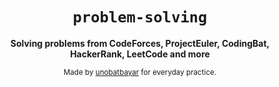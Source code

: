 <div align="center">
  <h1><code>problem-solving</code></h1>

  <strong>Solving problems from CodeForces, ProjectEuler, CodingBat, HackerRank, LeetCode and more</strong>
  
  <sub> Made by <a href="https://www.github.com/unobatbayar">unobatbayar</a> for everyday practice. </sub>
</div>
